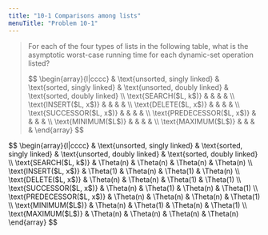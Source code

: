 ```yaml
---
title: "10-1 Comparisons among lists"
menuTitle: "Problem 10-1"
---
```


> For each of the four types of lists in the following table, what is the asymptotic worst-case running time for each dynamic-set operation listed?
>
> <div>
> $$
> \begin{array}{l|cccc}
>                            & \text{unsorted, singly linked} 
>                            & \text{sorted, singly linked} 
>                            & \text{unsorted, doubly linked} 
>                            & \text{sorted, doubly linked} \\
> \text{SEARCH($L, k$)}      & & & & \\
> \text{INSERT($L, x$)}      & & & & \\
> \text{DELETE($L, x$)}      & & & & \\
> \text{SUCCESSOR($L, x$)}   & & & & \\
> \text{PREDECESSOR($L, x$)} & & & & \\
> \text{MINIMUM($L$)}        & & & & \\
> \text{MAXIMUM($L$)}        & & & &
> \end{array}
> $$
> </div>

<div>
$$
\begin{array}{l|cccc}
                           & \text{unsorted, singly linked} 
                           & \text{sorted, singly linked} 
                           & \text{unsorted, doubly linked} 
                           & \text{sorted, doubly linked} \\
\text{SEARCH($L, k$)}      & \Theta(n) & \Theta(n) & \Theta(n) & \Theta(n) \\
\text{INSERT($L, x$)}      & \Theta(1) & \Theta(n) & \Theta(1) & \Theta(n) \\
\text{DELETE($L, x$)}      & \Theta(n) & \Theta(n) & \Theta(1) & \Theta(1) \\
\text{SUCCESSOR($L, x$)}   & \Theta(n) & \Theta(1) & \Theta(n) & \Theta(1) \\
\text{PREDECESSOR($L, x$)} & \Theta(n) & \Theta(n) & \Theta(n) & \Theta(1) \\
\text{MINIMUM($L$)}        & \Theta(n) & \Theta(1) & \Theta(n) & \Theta(1) \\
\text{MAXIMUM($L$)}        & \Theta(n) & \Theta(n) & \Theta(n) & \Theta(n)
\end{array}
$$
</div>
